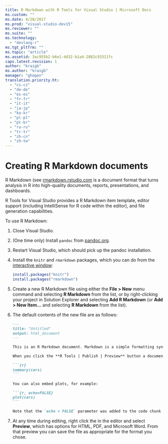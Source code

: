 ```yaml
---
title: R Markdown with R Tools for Visual Studio | Microsoft Docs
ms.custom: ""
ms.date: 4/28/2017
ms.prod: "visual-studio-dev15"
ms.reviewer: ""
ms.suite: ""
ms.technology:
  - "devlang-r"
ms.tgt_pltfrm: ""
ms.topic: "article"
ms.assetid: 3ac955b2-b6e1-4d32-b1a4-2882c93311fc
caps.latest.revision: 1
author: "kraigb"
ms.author: "kraigb"
manager: "ghogen"
translation.priority.ht:
  - "cs-cz"
  - "de-de"
  - "es-es"
  - "fr-fr"
  - "it-it"
  - "ja-jp"
  - "ko-kr"
  - "pl-pl"
  - "pt-br"
  - "ru-ru"
  - "tr-tr"
  - "zh-cn"
  - "zh-tw"
---
```


# Creating R Markdown documents

R Markdown (see [rmarkdown.rstudio.com](https://rmarkdown.rstudio.com/) is a document format that turns analysis in R into high-quality documents, reports, presentations, and dashboards.

R Tools for Visual Studio provides a R Markdown item template, editor support (including IntelliSense for R code within the editor), and file generation capabilities.

To use R Markdown:

1. Close Visual Studio.
1. (One time only) Install `pandoc` from [pandoc.org](http://pandoc.org/installing.html).
1. Restart Visual Studio, which should pick up the pandoc installation.
1. Install the `knitr` and `rmarkdown` packages, which you can do from the [interactive window](interactive-repl.md):

    ```R
    install.packages("knitr")
    install.packages("rmarkdown")

    ```
1. Create a new R Markdown file using either the **File > New** menu command and selecting **R Markdown** from the list, or by right-clicking your project in Solution Explorer and selecting **Add R Markdown** (or **Add > New Item...** and selecting **R Markdown** from the list).

1. The default contents of the new file are as follows:

    ~~~markdown
    ---
    title: "Untitled"
    output: html_document
    ---
    
    This is an R Markdown document. Markdown is a simple formatting syntax for authoring HTML, PDF, and Microsoft Word documents. For more details on using R Markdown see <http://rmarkdown.rstudio.com>.
    
    When you click the **R Tools | Publish | Preview** button a document will be generated that includes both content as well as the output of any embedded R code chunks within the document. You can embed an R code chunk like this:
    
    ```{r}
    summary(cars)
    ```
    
    You can also embed plots, for example:
    
    ```{r, echo=FALSE}
    plot(cars)
    ```
    
    Note that the `echo = FALSE` parameter was added to the code chunk to prevent printing of the R code that generated the plot.
    
    ~~~

1. At any time during editing, right click the in the editor and select **Preview**, which has options for HTML, PDF, and Microsoft Word. From that preview you can save the file as appropriate for the format you chose.
